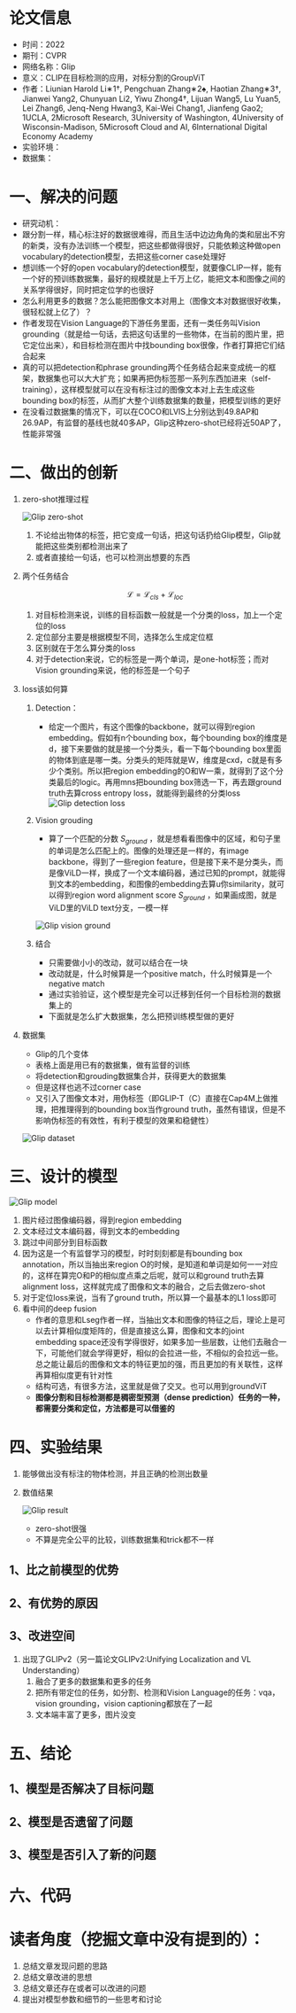 # 论文信息
- 时间：2022
- 期刊：CVPR
- 网络名称：Glip
- 意义：CLIP在目标检测的应用，对标分割的GroupViT
- 作者：Liunian Harold Li∗1†, Pengchuan Zhang∗2♠, Haotian Zhang∗3†, Jianwei Yang2, Chunyuan Li2, Yiwu Zhong4†, Lijuan Wang5, Lu Yuan5, Lei Zhang6, Jenq-Neng Hwang3, Kai-Wei Chang1, Jianfeng Gao2; 1UCLA, 2Microsoft Research, 3University of Washington, 4University of Wisconsin-Madison, 5Microsoft Cloud and AI, 6International Digital Economy Academy
- 实验环境：
- 数据集：
# 一、解决的问题
- 研究动机：
- 跟分割一样，精心标注好的数据很难得，而且生活中边边角角的类和层出不穷的新类，没有办法训练一个模型，把这些都做得很好，只能依赖这种做open vocabulary的detection模型，去把这些corner case处理好
- 想训练一个好的open vocabulary的detection模型，就要像CLIP一样，能有一个好的预训练数据集，最好的规模就是上千万上亿，能把文本和图像之间的关系学得很好，同时把定位学的也很好
- 怎么利用更多的数据？怎么能把图像文本对用上（图像文本对数据很好收集，很轻松就上亿了）？
- 作者发现在Vision Language的下游任务里面，还有一类任务叫Vision grounding（就是给一句话，去把这句话里的一些物体，在当前的图片里，把它定位出来），和目标检测在图片中找bounding box很像，作者打算把它们结合起来
- 真的可以把detection和phrase grounding两个任务结合起来变成统一的框架，数据集也可以大大扩充；如果再把伪标签那一系列东西加进来（self-training），这样模型就可以在没有标注过的图像文本对上去生成这些bounding box的标签，从而扩大整个训练数据集的数量，把模型训练的更好
- 在没看过数据集的情况下，可以在COCO和LVIS上分别达到49.8AP和26.9AP，有监督的基线也就40多AP，Glip这种zero-shot已经将近50AP了，性能非常强
# 二、做出的创新
1. zero-shot推理过程

    ![Glip zero-shot](../pictures/Glip%20zero-shot.png)
    
    1. 不论给出物体的标签，把它变成一句话，把这句话扔给Glip模型，Glip就能把这些类别都检测出来了
    2. 或者直接给一句话，也可以检测出想要的东西
2. 两个任务结合

    $$\mathcal{L} = \mathcal{L}_{cls} + \mathcal{L}_{loc}$$
    
    1. 对目标检测来说，训练的目标函数一般就是一个分类的loss，加上一个定位的loss
    2. 定位部分主要是根据模型不同，选择怎么生成定位框
    3. 区别就在于怎么算分类的loss
    4. 对于detection来说，它的标签是一两个单词，是one-hot标签；而对Vision grounding来说，他的标签是一个句子
3. loss该如何算
    1. Detection：
        - 给定一个图片，有这个图像的backbone，就可以得到region embedding。假如有n个bounding box，每个bounding box的维度是d，接下来要做的就是接一个分类头，看一下每个bounding box里面的物体到底是哪一类。分类头的矩阵就是W，维度是cxd，c就是有多少个类别。所以把region embedding的O和W一乘，就得到了这个分类最后的logic。再用mns把bounding box筛选一下，再去跟ground truth去算cross entropy loss，就能得到最终的分类loss
        ![Glip detection loss](../pictures/Glip%20detection%20loss.png)
        
    2. Vision grouding
        - 算了一个匹配的分数 $S_{ground}$ ，就是想看看图像中的区域，和句子里的单词是怎么匹配上的。图像的处理还是一样的，有image backbone，得到了一些region feature，但是接下来不是分类头，而是像ViLD一样，换成了一个文本编码器，通过已知的prompt，就能得到文本的embedding，和图像的embedding去算u你similarity，就可以得到region word alignment score $S_{ground}$ ，如果画成图，就是ViLD里的ViLD text分支，一模一样
        
        ![Glip vision ground](../pictures/Glip%20vision%20ground.png)
        
    3. 结合
        - 只需要做小小的改动，就可以结合在一块
        - 改动就是，什么时候算是一个positive match，什么时候算是一个negative match
        - 通过实验验证，这个模型是完全可以迁移到任何一个目标检测的数据集上的
        - 下面就是怎么扩大数据集，怎么把预训练模型做的更好
4. 数据集
    - Glip的几个变体
    - 表格上面是用已有的数据集，做有监督的训练
    - 将detection和grouding数据集合并，获得更大的数据集
    - 但是这样也逃不过corner case
    - 又引入了图像文本对，用伪标签（即GLIP-T（C）直接在Cap4M上做推理，把推理得到的bounding box当作ground truth，虽然有错误，但是不影响伪标签的有效性，有利于模型的效果和稳健性）
    
    ![Glip dataset](../pictures/Glip%20dataset.png)     
    
# 三、设计的模型

![Glip model](../pictures/Glip%20model.png)

1. 图片经过图像编码器，得到region embedding
2. 文本经过文本编码器，得到文本的embedding
3. 跳过中间部分到目标函数
4. 因为这是一个有监督学习的模型，时时刻刻都是有bounding box annotation，所以当抽出来region O的时候，是知道和单词是如何一一对应的，这样在算完O和P的相似度点乘之后呢，就可以和ground truth去算alignment loss，这样就完成了图像和文本的融合，之后去做zero-shot
5. 对于定位loss来说，当有了ground truth，所以算一个最基本的L1 loss即可
6. 看中间的deep fusion
    - 作者的意思和Lseg作者一样，当抽出文本和图像的特征之后，理论上是可以去计算相似度矩阵的，但是直接这么算，图像和文本的joint embedding space还没有学得很好，如果多加一些层数，让他们去融合一下，可能他们就会学得更好，相似的会拉进一些，不相似的会拉远一些。总之能让最后的图像和文本的特征更加的强，而且更加的有关联性，这样再算相似度更有针对性
    - 结构可选，有很多方法，这里就是做了交叉。也可以用到groundViT
    - **图像分割和目标检测都是稠密型预测（dense prediction）任务的一种，都需要分类和定位，方法都是可以借鉴的**
# 四、实验结果
1. 能够做出没有标注的物体检测，并且正确的检测出数量

2. 数值结果

    ![Glip result](../pictures/Glip%20result.png)
    
    - zero-shot很强
    - 不算是完全公平的比较，训练数据集和trick都不一样
## 1、比之前模型的优势

## 2、有优势的原因

## 3、改进空间
1. 出现了GLIPv2（另一篇论文GLIPv2:Unifying Localization and VL Understanding）
    1. 融合了更多的数据集和更多的任务
    2. 把所有带定位的任务，如分割、检测和Vision Language的任务：vqa，vision grounding，vision captioning都放在了一起
    3. 文本端丰富了更多，图片没变
# 五、结论

## 1、模型是否解决了目标问题

## 2、模型是否遗留了问题

## 3、模型是否引入了新的问题

# 六、代码

# 读者角度（挖掘文章中没有提到的）：
1. 总结文章发现问题的思路
2. 总结文章改进的思想
3. 总结文章还存在或者可以改进的问题
4. 提出对模型参数和细节的一些思考和讨论
